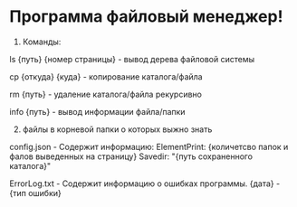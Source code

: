 # Программа файловый менеджер!


1. Команды:

ls {путь} {номер страницы} - вывод дерева файловой системы

cp {откуда} {куда} - копирование каталога/файла

rm {путь} - удаление каталога/файла рекурсивно

info {путь} - вывод информации файла/папки

2. файлы в корневой папки о которых выжно знать

config.json - Содержит информацию:
ElementPrint: {количетсво папок и фалов выведенных на страницу}
Savedir: "{путь сохраненного каталога}"

ErrorLog.txt - Содержит информацию о ошибках программы.
{дата} - {тип ошибки}
